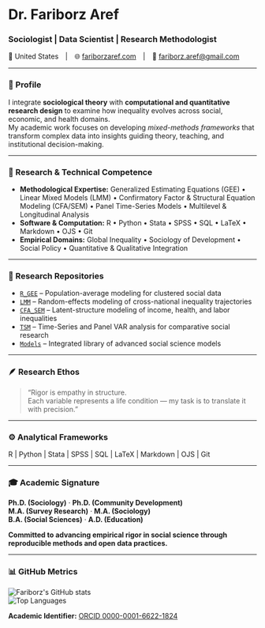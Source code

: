 # Dr. Fariborz Aref  
### Sociologist  |  Data Scientist  |  Research Methodologist  

📍 United States | 🌐 [fariborzaref.com](https://fariborzaref.com) | 📧 fariborz.aref@gmail.com  

---

### 🧭 Profile  
I integrate **sociological theory** with **computational and quantitative research design** to examine how inequality evolves across social, economic, and health domains.  
My academic work focuses on developing *mixed-methods frameworks* that transform complex data into insights guiding theory, teaching, and institutional decision-making.

---

### 🔬 Research & Technical Competence  
- **Methodological Expertise:** Generalized Estimating Equations (GEE) • Linear Mixed Models (LMM) • Confirmatory Factor & Structural Equation Modeling (CFA/SEM) • Panel Time-Series Models • Multilevel & Longitudinal Analysis  
- **Software & Computation:** R • Python • Stata • SPSS • SQL • LaTeX • Markdown • OJS • Git  
- **Empirical Domains:** Global Inequality • Sociology of Development • Social Policy • Quantitative & Qualitative Integration  

---

### 🧩 Research Repositories  
- [`R_GEE`](https://github.com/fariborzaref/R_GEE) – Population-average modeling for clustered social data  
- [`LMM`](https://github.com/fariborzaref/LMM) – Random-effects modeling of cross-national inequality trajectories  
- [`CFA_SEM`](https://github.com/fariborzaref/CFA_SEM) – Latent-structure modeling of income, health, and labor inequalities  
- [`TSM`](https://github.com/fariborzaref/TSM) – Time-Series and Panel VAR analysis for comparative social research  
- [`Models`](https://github.com/fariborzaref/Models) – Integrated library of advanced social science models  

---

### 🪶 Research Ethos  
> “Rigor is empathy in structure.  
> Each variable represents a life condition — my task is to translate it with precision.”  

---

### ⚙️ Analytical Frameworks  
R | Python | Stata | SPSS | SQL | LaTeX | Markdown | OJS | Git  

---

### 🎓 Academic Signature  
**Ph.D. (Sociology)** · **Ph.D. (Community Development)**  
**M.A. (Survey Research)** · **M.A. (Sociology)**  
**B.A. (Social Sciences)** · **A.D. (Education)**  

**Committed to advancing empirical rigor in social science through reproducible methods and open data practices.**

---
### 📊 GitHub Metrics  
![Fariborz's GitHub stats](https://github-readme-stats.vercel.app/api?username=fariborzaref&show_icons=true&theme=transparent&hide_border=true)  
![Top Languages](https://github-readme-stats.vercel.app/api/top-langs/?username=fariborzaref&layout=compact&theme=transparent&hide_border=true&v=2)  

**Academic Identifier:** [ORCID 0000-0001-6622-1824](https://orcid.org/0000-0001-6622-1824)



